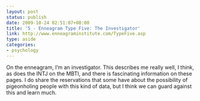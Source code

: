 ```yaml
---
layout: post
status: publish
date: 2009-10-24 02:51:07+00:00
title: '5 - Enneagram Type Five: The Investigator'
link: http://www.enneagraminstitute.com/TypeFive.asp
type: aside
categories:
- psychology
---
```


On the enneagram, I’m an investigator. This describes me really well, I think, as does the INTJ on the MBTI, and there is fascinating information on these pages. I do share the reservations that some have about the possibility of pigeonholing people with this kind of data, but I think we can guard against this and learn much.
